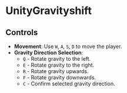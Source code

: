 # UnityGravityshift

## Controls

- **Movement**: Use `W`, `A`, `S`, `D` to move the player.
- **Gravity Direction Selection**: 
  - `Q` - Rotate gravity to the left.
  - `E` - Rotate gravity to the right.
  - `R` - Rotate gravity upwards.
  - `F` - Rotate gravity downwards.
  - `C` - Confirm selected gravity direction.
